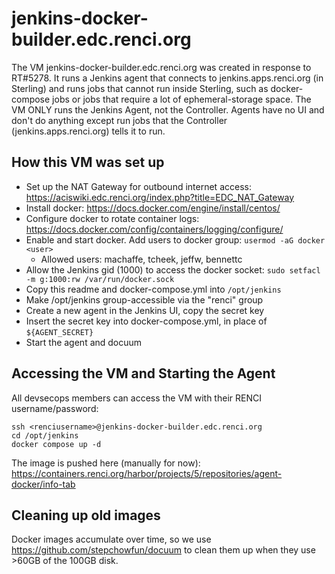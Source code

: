 # jenkins-docker-builder.edc.renci.org

The VM jenkins-docker-builder.edc.renci.org was created in response to RT#5278. It runs a Jenkins agent that connects to jenkins.apps.renci.org (in Sterling) and runs jobs that cannot run inside Sterling, such as docker-compose jobs or jobs that require a lot of ephemeral-storage space. The VM ONLY runs the Jenkins Agent, not the Controller. Agents have no UI and don't do anything except run jobs that the Controller (jenkins.apps.renci.org) tells it to run.

## How this VM was set up

* Set up the NAT Gateway for outbound internet access: https://aciswiki.edc.renci.org/index.php?title=EDC_NAT_Gateway
* Install docker: https://docs.docker.com/engine/install/centos/
* Configure docker to rotate container logs: https://docs.docker.com/config/containers/logging/configure/
* Enable and start docker. Add users to docker group: `usermod -aG docker <user>`
  - Allowed users: machaffe, tcheek, jeffw, bennettc
* Allow the Jenkins gid (1000) to access the docker socket: `sudo setfacl -m g:1000:rw /var/run/docker.sock`
* Copy this readme and docker-compose.yml into `/opt/jenkins`
* Make /opt/jenkins group-accessible via the "renci" group
* Create a new agent in the Jenkins UI, copy the secret key
* Insert the secret key into docker-compose.yml, in place of `${AGENT_SECRET}`
* Start the agent and docuum

## Accessing the VM and Starting the Agent

All devsecops members can access the VM with their RENCI username/password:
```
ssh <renciusername>@jenkins-docker-builder.edc.renci.org
cd /opt/jenkins
docker compose up -d
```

The image is pushed here (manually for now): https://containers.renci.org/harbor/projects/5/repositories/agent-docker/info-tab

## Cleaning up old images

Docker images accumulate over time, so we use https://github.com/stepchowfun/docuum to clean them up when they use >60GB of the 100GB disk.
